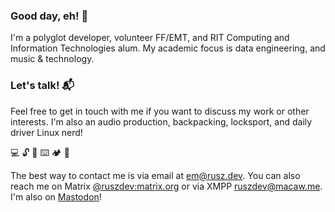 ### Good day, eh! 👋

I'm a polyglot developer, volunteer FF/EMT, and RIT Computing and Information Technologies alum. My academic focus is data engineering, and music & technology.

### Let's talk! 📬

Feel free to get in touch with me if you want to discuss my work or other interests. I'm also an audio production, backpacking, locksport, and daily driver Linux nerd!

💻 🔓 🎹 ⌨️ 🏕️ 🤿

The best way to contact me is via email at em@rusz.dev. You can also reach me on Matrix [@ruszdev:matrix.org](https://matrix.to/#/@ruszdev:matrix.org) or via XMPP [ruszdev@macaw.me](xmpp://ruszdev@macaw.me). I'm also on [Mastodon](https://infosec.exchange/@rusz)!
